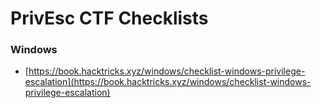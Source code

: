 # PrivEsc CTF Checklists

### Windows

* [https://book.hacktricks.xyz/windows/checklist-windows-privilege-escalation](https://book.hacktricks.xyz/windows/checklist-windows-privilege-escalation)
